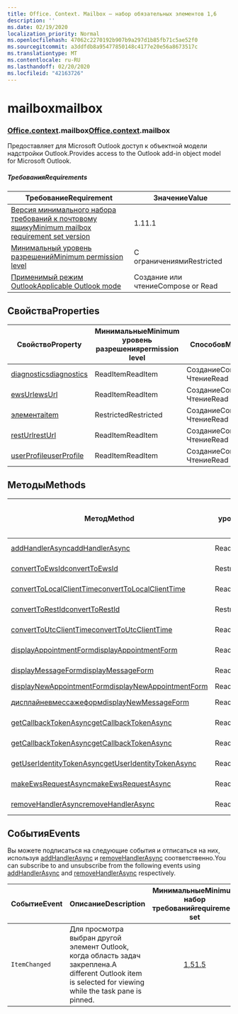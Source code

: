 ```yaml
---
title: Office. Context. Mailbox — набор обязательных элементов 1,6
description: ''
ms.date: 02/19/2020
localization_priority: Normal
ms.openlocfilehash: 47062c2270192b907b9a297d1b85fb71c5ae52f0
ms.sourcegitcommit: a3ddfdb8a95477850148c4177e20e56a8673517c
ms.translationtype: MT
ms.contentlocale: ru-RU
ms.lasthandoff: 02/20/2020
ms.locfileid: "42163726"
---
```

# <a name="mailbox"></a><span data-ttu-id="28fdc-102">mailbox</span><span class="sxs-lookup"><span data-stu-id="28fdc-102">mailbox</span></span>

### <a name="officecontextmailbox"></a><span data-ttu-id="28fdc-103">[Office](office.md)[.context](office.context.md).mailbox</span><span class="sxs-lookup"><span data-stu-id="28fdc-103">[Office](office.md)[.context](office.context.md).mailbox</span></span>

<span data-ttu-id="28fdc-104">Предоставляет для Microsoft Outlook доступ к объектной модели надстройки Outlook.</span><span class="sxs-lookup"><span data-stu-id="28fdc-104">Provides access to the Outlook add-in object model for Microsoft Outlook.</span></span>

##### <a name="requirements"></a><span data-ttu-id="28fdc-105">Требования</span><span class="sxs-lookup"><span data-stu-id="28fdc-105">Requirements</span></span>

|<span data-ttu-id="28fdc-106">Требование</span><span class="sxs-lookup"><span data-stu-id="28fdc-106">Requirement</span></span>| <span data-ttu-id="28fdc-107">Значение</span><span class="sxs-lookup"><span data-stu-id="28fdc-107">Value</span></span>|
|---|---|
|[<span data-ttu-id="28fdc-108">Версия минимального набора требований к почтовому ящику</span><span class="sxs-lookup"><span data-stu-id="28fdc-108">Minimum mailbox requirement set version</span></span>](../../requirement-sets/outlook-api-requirement-sets.md)| <span data-ttu-id="28fdc-109">1.1</span><span class="sxs-lookup"><span data-stu-id="28fdc-109">1.1</span></span>|
|[<span data-ttu-id="28fdc-110">Минимальный уровень разрешений</span><span class="sxs-lookup"><span data-stu-id="28fdc-110">Minimum permission level</span></span>](../../../outlook/understanding-outlook-add-in-permissions.md)| <span data-ttu-id="28fdc-111">С ограничениями</span><span class="sxs-lookup"><span data-stu-id="28fdc-111">Restricted</span></span>|
|[<span data-ttu-id="28fdc-112">Применимый режим Outlook</span><span class="sxs-lookup"><span data-stu-id="28fdc-112">Applicable Outlook mode</span></span>](../../../outlook/outlook-add-ins-overview.md#extension-points)| <span data-ttu-id="28fdc-113">Создание или чтение</span><span class="sxs-lookup"><span data-stu-id="28fdc-113">Compose or Read</span></span>|

## <a name="properties"></a><span data-ttu-id="28fdc-114">Свойства</span><span class="sxs-lookup"><span data-stu-id="28fdc-114">Properties</span></span>

| <span data-ttu-id="28fdc-115">Свойство</span><span class="sxs-lookup"><span data-stu-id="28fdc-115">Property</span></span> | <span data-ttu-id="28fdc-116">Минимальные</span><span class="sxs-lookup"><span data-stu-id="28fdc-116">Minimum</span></span><br><span data-ttu-id="28fdc-117">уровень разрешения</span><span class="sxs-lookup"><span data-stu-id="28fdc-117">permission level</span></span> | <span data-ttu-id="28fdc-118">Способов</span><span class="sxs-lookup"><span data-stu-id="28fdc-118">Modes</span></span> | <span data-ttu-id="28fdc-119">Тип возвращаемых данных</span><span class="sxs-lookup"><span data-stu-id="28fdc-119">Return type</span></span> | <span data-ttu-id="28fdc-120">Минимальные</span><span class="sxs-lookup"><span data-stu-id="28fdc-120">Minimum</span></span><br><span data-ttu-id="28fdc-121">набор требований</span><span class="sxs-lookup"><span data-stu-id="28fdc-121">requirement set</span></span> |
|---|---|---|---|:---:|
| [<span data-ttu-id="28fdc-122">diagnostics</span><span class="sxs-lookup"><span data-stu-id="28fdc-122">diagnostics</span></span>](/javascript/api/outlook/office.mailbox?view=outlook-js-1.6#diagnostics) | <span data-ttu-id="28fdc-123">ReadItem</span><span class="sxs-lookup"><span data-stu-id="28fdc-123">ReadItem</span></span> | <span data-ttu-id="28fdc-124">Создание</span><span class="sxs-lookup"><span data-stu-id="28fdc-124">Compose</span></span><br><span data-ttu-id="28fdc-125">Чтение</span><span class="sxs-lookup"><span data-stu-id="28fdc-125">Read</span></span> | [<span data-ttu-id="28fdc-126">Диагностики</span><span class="sxs-lookup"><span data-stu-id="28fdc-126">Diagnostics</span></span>](/javascript/api/outlook/office.diagnostics?view=outlook-js-1.6) | [<span data-ttu-id="28fdc-127">1.1</span><span class="sxs-lookup"><span data-stu-id="28fdc-127">1.1</span></span>](../requirement-set-1.1/outlook-requirement-set-1.1.md) |
| [<span data-ttu-id="28fdc-128">ewsUrl</span><span class="sxs-lookup"><span data-stu-id="28fdc-128">ewsUrl</span></span>](/javascript/api/outlook/office.mailbox?view=outlook-js-1.6#ewsurl) | <span data-ttu-id="28fdc-129">ReadItem</span><span class="sxs-lookup"><span data-stu-id="28fdc-129">ReadItem</span></span> | <span data-ttu-id="28fdc-130">Создание</span><span class="sxs-lookup"><span data-stu-id="28fdc-130">Compose</span></span><br><span data-ttu-id="28fdc-131">Чтение</span><span class="sxs-lookup"><span data-stu-id="28fdc-131">Read</span></span> | <span data-ttu-id="28fdc-132">String</span><span class="sxs-lookup"><span data-stu-id="28fdc-132">String</span></span> | [<span data-ttu-id="28fdc-133">1.1</span><span class="sxs-lookup"><span data-stu-id="28fdc-133">1.1</span></span>](../requirement-set-1.1/outlook-requirement-set-1.1.md) |
| [<span data-ttu-id="28fdc-134">элемента</span><span class="sxs-lookup"><span data-stu-id="28fdc-134">item</span></span>](office.context.mailbox.item.md) | <span data-ttu-id="28fdc-135">Restricted</span><span class="sxs-lookup"><span data-stu-id="28fdc-135">Restricted</span></span> | <span data-ttu-id="28fdc-136">Создание</span><span class="sxs-lookup"><span data-stu-id="28fdc-136">Compose</span></span><br><span data-ttu-id="28fdc-137">Чтение</span><span class="sxs-lookup"><span data-stu-id="28fdc-137">Read</span></span> | [<span data-ttu-id="28fdc-138">Элемент</span><span class="sxs-lookup"><span data-stu-id="28fdc-138">Item</span></span>](/javascript/api/outlook/office.item?view=outlook-js-1.6) | [<span data-ttu-id="28fdc-139">1.1</span><span class="sxs-lookup"><span data-stu-id="28fdc-139">1.1</span></span>](../requirement-set-1.1/outlook-requirement-set-1.1.md) |
| [<span data-ttu-id="28fdc-140">restUrl</span><span class="sxs-lookup"><span data-stu-id="28fdc-140">restUrl</span></span>](/javascript/api/outlook/office.mailbox?view=outlook-js-1.6#resturl) | <span data-ttu-id="28fdc-141">ReadItem</span><span class="sxs-lookup"><span data-stu-id="28fdc-141">ReadItem</span></span> | <span data-ttu-id="28fdc-142">Создание</span><span class="sxs-lookup"><span data-stu-id="28fdc-142">Compose</span></span><br><span data-ttu-id="28fdc-143">Чтение</span><span class="sxs-lookup"><span data-stu-id="28fdc-143">Read</span></span> | <span data-ttu-id="28fdc-144">String</span><span class="sxs-lookup"><span data-stu-id="28fdc-144">String</span></span> | [<span data-ttu-id="28fdc-145">1,5</span><span class="sxs-lookup"><span data-stu-id="28fdc-145">1.5</span></span>](../requirement-set-1.5/outlook-requirement-set-1.5.md) |
| [<span data-ttu-id="28fdc-146">userProfile</span><span class="sxs-lookup"><span data-stu-id="28fdc-146">userProfile</span></span>](/javascript/api/outlook/office.mailbox?view=outlook-js-1.5#userprofile) | <span data-ttu-id="28fdc-147">ReadItem</span><span class="sxs-lookup"><span data-stu-id="28fdc-147">ReadItem</span></span> | <span data-ttu-id="28fdc-148">Создание</span><span class="sxs-lookup"><span data-stu-id="28fdc-148">Compose</span></span><br><span data-ttu-id="28fdc-149">Чтение</span><span class="sxs-lookup"><span data-stu-id="28fdc-149">Read</span></span> | [<span data-ttu-id="28fdc-150">UserProfile</span><span class="sxs-lookup"><span data-stu-id="28fdc-150">UserProfile</span></span>](/javascript/api/outlook/office.userprofile?view=outlook-js-1.6) | [<span data-ttu-id="28fdc-151">1.1</span><span class="sxs-lookup"><span data-stu-id="28fdc-151">1.1</span></span>](../requirement-set-1.1/outlook-requirement-set-1.1.md) |

## <a name="methods"></a><span data-ttu-id="28fdc-152">Методы</span><span class="sxs-lookup"><span data-stu-id="28fdc-152">Methods</span></span>

| <span data-ttu-id="28fdc-153">Метод</span><span class="sxs-lookup"><span data-stu-id="28fdc-153">Method</span></span> | <span data-ttu-id="28fdc-154">Минимальные</span><span class="sxs-lookup"><span data-stu-id="28fdc-154">Minimum</span></span><br><span data-ttu-id="28fdc-155">уровень разрешения</span><span class="sxs-lookup"><span data-stu-id="28fdc-155">permission level</span></span> | <span data-ttu-id="28fdc-156">Способов</span><span class="sxs-lookup"><span data-stu-id="28fdc-156">Modes</span></span> | <span data-ttu-id="28fdc-157">Минимальные</span><span class="sxs-lookup"><span data-stu-id="28fdc-157">Minimum</span></span><br><span data-ttu-id="28fdc-158">набор требований</span><span class="sxs-lookup"><span data-stu-id="28fdc-158">requirement set</span></span> |
|---|---|---|:---:|
| [<span data-ttu-id="28fdc-159">addHandlerAsync</span><span class="sxs-lookup"><span data-stu-id="28fdc-159">addHandlerAsync</span></span>](/javascript/api/outlook/office.mailbox?view=outlook-js-1.6#addhandlerasync-eventtype--handler--options--callback-) | <span data-ttu-id="28fdc-160">ReadItem</span><span class="sxs-lookup"><span data-stu-id="28fdc-160">ReadItem</span></span> | <span data-ttu-id="28fdc-161">Создание</span><span class="sxs-lookup"><span data-stu-id="28fdc-161">Compose</span></span><br><span data-ttu-id="28fdc-162">Чтение</span><span class="sxs-lookup"><span data-stu-id="28fdc-162">Read</span></span> | [<span data-ttu-id="28fdc-163">1,5</span><span class="sxs-lookup"><span data-stu-id="28fdc-163">1.5</span></span>](../requirement-set-1.5/outlook-requirement-set-1.5.md) |
| [<span data-ttu-id="28fdc-164">convertToEwsId</span><span class="sxs-lookup"><span data-stu-id="28fdc-164">convertToEwsId</span></span>](/javascript/api/outlook/office.mailbox?view=outlook-js-1.6#converttoewsid-itemid--restversion-) | <span data-ttu-id="28fdc-165">Restricted</span><span class="sxs-lookup"><span data-stu-id="28fdc-165">Restricted</span></span> | <span data-ttu-id="28fdc-166">Создание</span><span class="sxs-lookup"><span data-stu-id="28fdc-166">Compose</span></span><br><span data-ttu-id="28fdc-167">Чтение</span><span class="sxs-lookup"><span data-stu-id="28fdc-167">Read</span></span> | [<span data-ttu-id="28fdc-168">1.3</span><span class="sxs-lookup"><span data-stu-id="28fdc-168">1.3</span></span>](../requirement-set-1.3/outlook-requirement-set-1.3.md) |
| [<span data-ttu-id="28fdc-169">convertToLocalClientTime</span><span class="sxs-lookup"><span data-stu-id="28fdc-169">convertToLocalClientTime</span></span>](/javascript/api/outlook/office.mailbox?view=outlook-js-1.6#converttolocalclienttime-timevalue-) | <span data-ttu-id="28fdc-170">ReadItem</span><span class="sxs-lookup"><span data-stu-id="28fdc-170">ReadItem</span></span> | <span data-ttu-id="28fdc-171">Создание</span><span class="sxs-lookup"><span data-stu-id="28fdc-171">Compose</span></span><br><span data-ttu-id="28fdc-172">Чтение</span><span class="sxs-lookup"><span data-stu-id="28fdc-172">Read</span></span> | [<span data-ttu-id="28fdc-173">1.1</span><span class="sxs-lookup"><span data-stu-id="28fdc-173">1.1</span></span>](../requirement-set-1.1/outlook-requirement-set-1.1.md) |
| [<span data-ttu-id="28fdc-174">convertToRestId</span><span class="sxs-lookup"><span data-stu-id="28fdc-174">convertToRestId</span></span>](/javascript/api/outlook/office.mailbox?view=outlook-js-1.6#converttorestid-itemid--restversion-) | <span data-ttu-id="28fdc-175">Restricted</span><span class="sxs-lookup"><span data-stu-id="28fdc-175">Restricted</span></span> | <span data-ttu-id="28fdc-176">Создание</span><span class="sxs-lookup"><span data-stu-id="28fdc-176">Compose</span></span><br><span data-ttu-id="28fdc-177">Чтение</span><span class="sxs-lookup"><span data-stu-id="28fdc-177">Read</span></span> | [<span data-ttu-id="28fdc-178">1.3</span><span class="sxs-lookup"><span data-stu-id="28fdc-178">1.3</span></span>](../requirement-set-1.3/outlook-requirement-set-1.3.md) |
| [<span data-ttu-id="28fdc-179">convertToUtcClientTime</span><span class="sxs-lookup"><span data-stu-id="28fdc-179">convertToUtcClientTime</span></span>](/javascript/api/outlook/office.mailbox?view=outlook-js-1.6#converttoutcclienttime-input-) | <span data-ttu-id="28fdc-180">ReadItem</span><span class="sxs-lookup"><span data-stu-id="28fdc-180">ReadItem</span></span> | <span data-ttu-id="28fdc-181">Создание</span><span class="sxs-lookup"><span data-stu-id="28fdc-181">Compose</span></span><br><span data-ttu-id="28fdc-182">Чтение</span><span class="sxs-lookup"><span data-stu-id="28fdc-182">Read</span></span> | [<span data-ttu-id="28fdc-183">1.1</span><span class="sxs-lookup"><span data-stu-id="28fdc-183">1.1</span></span>](../requirement-set-1.1/outlook-requirement-set-1.1.md) |
| [<span data-ttu-id="28fdc-184">displayAppointmentForm</span><span class="sxs-lookup"><span data-stu-id="28fdc-184">displayAppointmentForm</span></span>](/javascript/api/outlook/office.mailbox?view=outlook-js-1.6#displayappointmentform-itemid-) | <span data-ttu-id="28fdc-185">ReadItem</span><span class="sxs-lookup"><span data-stu-id="28fdc-185">ReadItem</span></span> | <span data-ttu-id="28fdc-186">Создание</span><span class="sxs-lookup"><span data-stu-id="28fdc-186">Compose</span></span><br><span data-ttu-id="28fdc-187">Чтение</span><span class="sxs-lookup"><span data-stu-id="28fdc-187">Read</span></span> | [<span data-ttu-id="28fdc-188">1.1</span><span class="sxs-lookup"><span data-stu-id="28fdc-188">1.1</span></span>](../requirement-set-1.1/outlook-requirement-set-1.1.md) |
| [<span data-ttu-id="28fdc-189">displayMessageForm</span><span class="sxs-lookup"><span data-stu-id="28fdc-189">displayMessageForm</span></span>](/javascript/api/outlook/office.mailbox?view=outlook-js-1.6#displaymessageform-itemid-) | <span data-ttu-id="28fdc-190">ReadItem</span><span class="sxs-lookup"><span data-stu-id="28fdc-190">ReadItem</span></span> | <span data-ttu-id="28fdc-191">Создание</span><span class="sxs-lookup"><span data-stu-id="28fdc-191">Compose</span></span><br><span data-ttu-id="28fdc-192">Чтение</span><span class="sxs-lookup"><span data-stu-id="28fdc-192">Read</span></span> | [<span data-ttu-id="28fdc-193">1.1</span><span class="sxs-lookup"><span data-stu-id="28fdc-193">1.1</span></span>](../requirement-set-1.1/outlook-requirement-set-1.1.md) |
| [<span data-ttu-id="28fdc-194">displayNewAppointmentForm</span><span class="sxs-lookup"><span data-stu-id="28fdc-194">displayNewAppointmentForm</span></span>](/javascript/api/outlook/office.mailbox?view=outlook-js-1.6#displaynewappointmentform-parameters-) | <span data-ttu-id="28fdc-195">ReadItem</span><span class="sxs-lookup"><span data-stu-id="28fdc-195">ReadItem</span></span> | <span data-ttu-id="28fdc-196">Чтение</span><span class="sxs-lookup"><span data-stu-id="28fdc-196">Read</span></span> | [<span data-ttu-id="28fdc-197">1.1</span><span class="sxs-lookup"><span data-stu-id="28fdc-197">1.1</span></span>](../requirement-set-1.1/outlook-requirement-set-1.1.md) |
| [<span data-ttu-id="28fdc-198">дисплайневмессажеформ</span><span class="sxs-lookup"><span data-stu-id="28fdc-198">displayNewMessageForm</span></span>](/javascript/api/outlook/office.mailbox?view=outlook-js-1.6#displaynewmessageform-parameters-) | <span data-ttu-id="28fdc-199">ReadItem</span><span class="sxs-lookup"><span data-stu-id="28fdc-199">ReadItem</span></span> | <span data-ttu-id="28fdc-200">Создание</span><span class="sxs-lookup"><span data-stu-id="28fdc-200">Compose</span></span><br><span data-ttu-id="28fdc-201">Чтение</span><span class="sxs-lookup"><span data-stu-id="28fdc-201">Read</span></span> | [<span data-ttu-id="28fdc-202">1,6</span><span class="sxs-lookup"><span data-stu-id="28fdc-202">1.6</span></span>](../requirement-set-1.6/outlook-requirement-set-1.6.md) |
| [<span data-ttu-id="28fdc-203">getCallbackTokenAsync</span><span class="sxs-lookup"><span data-stu-id="28fdc-203">getCallbackTokenAsync</span></span>](/javascript/api/outlook/office.mailbox?view=outlook-js-1.6#getcallbacktokenasync-options--callback-) | <span data-ttu-id="28fdc-204">ReadItem</span><span class="sxs-lookup"><span data-stu-id="28fdc-204">ReadItem</span></span> | <span data-ttu-id="28fdc-205">Создание</span><span class="sxs-lookup"><span data-stu-id="28fdc-205">Compose</span></span><br><span data-ttu-id="28fdc-206">Чтение</span><span class="sxs-lookup"><span data-stu-id="28fdc-206">Read</span></span> | [<span data-ttu-id="28fdc-207">1,5</span><span class="sxs-lookup"><span data-stu-id="28fdc-207">1.5</span></span>](../requirement-set-1.5/outlook-requirement-set-1.5.md) |
| [<span data-ttu-id="28fdc-208">getCallbackTokenAsync</span><span class="sxs-lookup"><span data-stu-id="28fdc-208">getCallbackTokenAsync</span></span>](/javascript/api/outlook/office.mailbox?view=outlook-js-1.6#getcallbacktokenasync-callback--usercontext-) | <span data-ttu-id="28fdc-209">ReadItem</span><span class="sxs-lookup"><span data-stu-id="28fdc-209">ReadItem</span></span> | <span data-ttu-id="28fdc-210">Создание</span><span class="sxs-lookup"><span data-stu-id="28fdc-210">Compose</span></span><br><span data-ttu-id="28fdc-211">Чтение</span><span class="sxs-lookup"><span data-stu-id="28fdc-211">Read</span></span> | [<span data-ttu-id="28fdc-212">1.3</span><span class="sxs-lookup"><span data-stu-id="28fdc-212">1.3</span></span>](../requirement-set-1.3/outlook-requirement-set-1.3.md)<br>[<span data-ttu-id="28fdc-213">1.1</span><span class="sxs-lookup"><span data-stu-id="28fdc-213">1.1</span></span>](../requirement-set-1.1/outlook-requirement-set-1.1.md) |
| [<span data-ttu-id="28fdc-214">getUserIdentityTokenAsync</span><span class="sxs-lookup"><span data-stu-id="28fdc-214">getUserIdentityTokenAsync</span></span>](/javascript/api/outlook/office.mailbox?view=outlook-js-1.6#getuseridentitytokenasync-callback--usercontext-) | <span data-ttu-id="28fdc-215">ReadItem</span><span class="sxs-lookup"><span data-stu-id="28fdc-215">ReadItem</span></span> | <span data-ttu-id="28fdc-216">Создание</span><span class="sxs-lookup"><span data-stu-id="28fdc-216">Compose</span></span><br><span data-ttu-id="28fdc-217">Чтение</span><span class="sxs-lookup"><span data-stu-id="28fdc-217">Read</span></span> | [<span data-ttu-id="28fdc-218">1.1</span><span class="sxs-lookup"><span data-stu-id="28fdc-218">1.1</span></span>](../requirement-set-1.1/outlook-requirement-set-1.1.md) |
| [<span data-ttu-id="28fdc-219">makeEwsRequestAsync</span><span class="sxs-lookup"><span data-stu-id="28fdc-219">makeEwsRequestAsync</span></span>](/javascript/api/outlook/office.mailbox?view=outlook-js-1.6#makeewsrequestasync-data--callback--usercontext-) | <span data-ttu-id="28fdc-220">ReadWriteMailbox</span><span class="sxs-lookup"><span data-stu-id="28fdc-220">ReadWriteMailbox</span></span> | <span data-ttu-id="28fdc-221">Создание</span><span class="sxs-lookup"><span data-stu-id="28fdc-221">Compose</span></span><br><span data-ttu-id="28fdc-222">Чтение</span><span class="sxs-lookup"><span data-stu-id="28fdc-222">Read</span></span> | [<span data-ttu-id="28fdc-223">1.1</span><span class="sxs-lookup"><span data-stu-id="28fdc-223">1.1</span></span>](../requirement-set-1.1/outlook-requirement-set-1.1.md) |
| [<span data-ttu-id="28fdc-224">removeHandlerAsync</span><span class="sxs-lookup"><span data-stu-id="28fdc-224">removeHandlerAsync</span></span>](/javascript/api/outlook/office.mailbox?view=outlook-js-1.6#removehandlerasync-eventtype--options--callback-) | <span data-ttu-id="28fdc-225">ReadItem</span><span class="sxs-lookup"><span data-stu-id="28fdc-225">ReadItem</span></span> | <span data-ttu-id="28fdc-226">Создание</span><span class="sxs-lookup"><span data-stu-id="28fdc-226">Compose</span></span><br><span data-ttu-id="28fdc-227">Чтение</span><span class="sxs-lookup"><span data-stu-id="28fdc-227">Read</span></span> | [<span data-ttu-id="28fdc-228">1,5</span><span class="sxs-lookup"><span data-stu-id="28fdc-228">1.5</span></span>](../requirement-set-1.5/outlook-requirement-set-1.5.md) |

## <a name="events"></a><span data-ttu-id="28fdc-229">События</span><span class="sxs-lookup"><span data-stu-id="28fdc-229">Events</span></span>

<span data-ttu-id="28fdc-230">Вы можете подписаться на следующие события и отписаться на них, используя [addHandlerAsync](/javascript/api/outlook/office.mailbox?view=outlook-js-1.6#addhandlerasync-eventtype--handler--options--callback-) и [removeHandlerAsync](/javascript/api/outlook/office.mailbox?view=outlook-js-1.6#removehandlerasync-eventtype--options--callback-) соответственно.</span><span class="sxs-lookup"><span data-stu-id="28fdc-230">You can subscribe to and unsubscribe from the following events using [addHandlerAsync](/javascript/api/outlook/office.mailbox?view=outlook-js-1.6#addhandlerasync-eventtype--handler--options--callback-) and [removeHandlerAsync](/javascript/api/outlook/office.mailbox?view=outlook-js-1.6#removehandlerasync-eventtype--options--callback-) respectively.</span></span>

| <span data-ttu-id="28fdc-231">Событие</span><span class="sxs-lookup"><span data-stu-id="28fdc-231">Event</span></span> | <span data-ttu-id="28fdc-232">Описание</span><span class="sxs-lookup"><span data-stu-id="28fdc-232">Description</span></span> | <span data-ttu-id="28fdc-233">Минимальные</span><span class="sxs-lookup"><span data-stu-id="28fdc-233">Minimum</span></span><br><span data-ttu-id="28fdc-234">набор требований</span><span class="sxs-lookup"><span data-stu-id="28fdc-234">requirement set</span></span> |
|---|---|:---:|
|`ItemChanged`| <span data-ttu-id="28fdc-235">Для просмотра выбран другой элемент Outlook, когда область задач закреплена.</span><span class="sxs-lookup"><span data-stu-id="28fdc-235">A different Outlook item is selected for viewing while the task pane is pinned.</span></span> | [<span data-ttu-id="28fdc-236">1,5</span><span class="sxs-lookup"><span data-stu-id="28fdc-236">1.5</span></span>](../requirement-set-1.5/outlook-requirement-set-1.5.md) |
